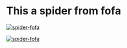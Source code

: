 # This a spider from fofa


[![spider-fofa](https://github.com/zsz520/spider-fofa/actions/workflows/fofabycity.yml/badge.svg)](https://github.com/zsz520/spider-fofa/actions/workflows/fofabyregion.yml)

[![spider-fofa](https://github.com/zsz520/spider-fofa/actions/workflows/fofabycity.yml/badge.svg)](https://github.com/zsz520/spider-fofa/actions/workflows/fofabycity.yml)
